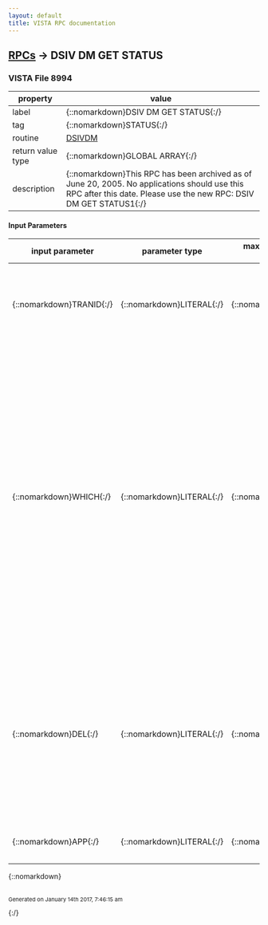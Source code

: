 ```yaml
---
layout: default
title: VISTA RPC documentation
---
```




## [RPCs](TableOfContent.md) &#8594; DSIV DM GET STATUS 



### VISTA File 8994 


 property | value 
--- | --- 
 label | {::nomarkdown}DSIV DM GET STATUS{:/}
 tag | {::nomarkdown}STATUS{:/}
 routine | [DSIVDM](http://code.osehra.org/dox/Routine_DSIVDM_source.html)
 return value type | {::nomarkdown}GLOBAL ARRAY{:/}
 description | {::nomarkdown}This RPC has been archived as of June 20, 2005.  No applications should use this RPC after this date.  Please use the new RPC: DSIV DM GET STATUS1{:/}

#### Input Parameters

| input parameter | parameter type | maximum data length | required | description | 
| --- | --- | --- | --- | --- | 
| {::nomarkdown}TRANID{:/} | {::nomarkdown}LITERAL{:/} | {::nomarkdown}50{:/} | {::nomarkdown}true{:/} | {::nomarkdown}This is the transaction ID that was passed to the VistA Imaging Import Queue.  It must be in the format DSS;xxxxxx.{:/} | 
| {::nomarkdown}WHICH{:/} | {::nomarkdown}LITERAL{:/} | {::nomarkdown}4{:/} | {::nomarkdown}true{:/} | {::nomarkdown}This is a string of codes to determine which transaction statuses to return.  The parameter WHICH and TRANID are mutually excluded.  That is if TRANID is passed, the parameter WHICH will not even be evaluated or acted upon. If WHICH contains A, then retrieve all transactions for all statusesIf WHICH contains E, then retrieve all ERROR transactionsIf WHICH contains S, then retrieve all SUCCESSFUL transactionsIf WHICH contains P, then retrieve all PENDING transactions{:/} | 
| {::nomarkdown}DEL{:/} | {::nomarkdown}LITERAL{:/} | {::nomarkdown}1{:/} | {::nomarkdown}true{:/} | {::nomarkdown}This flag (0 or 1) will control whether or not the transaction record should be deleted from file 19621.   Default value is 0, do not delete If DEL=1 then delete all SUCCESSFUL transactions returned in the RPCcall.  So this will not delete import requests in an error state orpending.{:/} | 
| {::nomarkdown}APP{:/} | {::nomarkdown}LITERAL{:/} | {::nomarkdown}7{:/} | {::nomarkdown}true{:/} | {::nomarkdown}This is the application code assigned to a DSS application.  {:/} | 

{::nomarkdown} <br/><br/><p style="font-size: 11px">Generated on January 14th 2017, 7:46:15 am</p>{:/}
